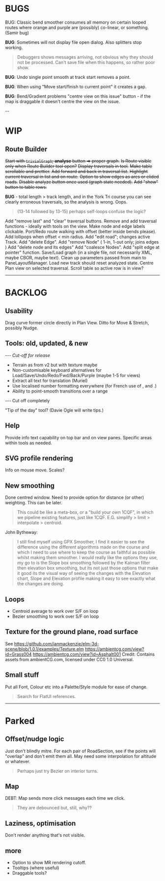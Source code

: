 
# BUGS

BUG: Classic bend smoother consumes all memory on certain looped routes where
     orange and purple are (possibly) co-linear, or something. (Samir bug)

**BUG**: Sometimes will not display file open dialog. Also splitters stop working.
> Debuggers shows messages arriving, not obvious why they should not be processed.
> Can't save file when this happens, so rather poor show.

**BUG**: Undo single point smooth at track start removes a point.

**BUG**: When using "Move start/finish to current point" it creates a gap.

**BUG**: Bend/Gradient problems "centre view on this issue" button -
if the map is draggable it doesn't centre the view on the issue.
 
--

# WIP

## Route Builder

~~Start with `trivialGraph`; **analyse** button => proper graph.~~
~~Is Route visible only when Route Builder tool open?~~
~~Display traversals in tool.~~
~~Make table scrollable and prettier.~~
~~Add forward and back in traversal list.~~
~~Highlight current traversal in list and on route.~~
~~Option to show edges as arcs or elided roads.~~
~~Disable analyze button once used (graph state needed).~~
~~Add "show" button to table rows.~~

**BUG** - total length > track length, and in the York Tri course you can see
clearly erroneous traversals, so the analysis is wrong. Oops.
> (13-14 followed by 13-15) perhaps self-loops confuse the logic?

Add "remove last" and "clear" traversal buttons.
Remove and add traversal functions - ideally with tools on the view.
Make node and edge labels clickable.
Port/Redo route walking with offset (better inside bends please).
Add lollipops when offset < min radius.
Add "edit road"; changes active Track.
Add "delete Edge".
Add "remove Node" ( 1-in, 1-out only; joins edges )
Add "delete node and its edges"
Add "coalesce Nodes".
Add "split edge at pointer" function.
Save/Load graph (in a single file, not necessarily XML, maybe CBOR, maybe text).
Clean up parameters passed from main to PaneLayoutManager.
Load new track should reset analyzed state.
Centre Plan view on selected traversal.
Scroll table so active row is in view?


---

# BACKLOG

## Usability

Drag curve former circle directly in Plan View.
Ditto for Move & Stretch, possibly Nudge.

## Tools: old, updated, & new

--- _Cut-off for release_
- Terrain as from v2 but with texture maybe
- Non-customisable keyboard alternatives for Load/Save/Undo/Redo/Fwd/Back/Purple (maybe 1-5 for views)
- Extract all text for translation (Muriel)
- Use localised number formatting everywhere (for French use of , and .)
- Ability to point-smooth transitions over a range

--- Cut off completely

"Tip of the day" tool? (Davie Ogle will write tips.)

## Help

Provide info text capability on top bar and on view panes.
Specific areas within tools as needed.

## SVG profile rendering

Info on mouse move.
Scales?

## New smoothing

Done centred window. Need to provide option for distance (or other) weighting. This can be later.

> This could be like a meta-box, or a "build your own 1CQF", in which
> we pipeline existing features, just like 1CQF.
> E.G. simplify > limit > interpolate > centroid.

John Bytheway:
> I still find myself using GPX Smoother, I find it easier to see the
difference using the different algorithms made on the course and which
I need to use where to keep the course as faithful as possible whilst
making them smoother. I would really like the options they use, my go
to is the Slope box smoothing followed by the Kalman filter then
elevation box smoothing, but its not just those options that make it
good its the visual way of seeing the changes with the Elevation
chart, Slope and Elevation profile making it easy to see exactly what
the changes are doing.

## Loops

- Centroid average to work over S/F on loop
- Bezier smoothing to work over S/F on loop

## Texture for the ground plane, road surface

See https://github.com/ianmackenzie/elm-3d-scene/blob/1.0.1/examples/Texture.elm
https://ambientcg.com/view?id=Grass004
https://ambientcg.com/view?id=Asphalt001
Credit: Contains assets from ambientCG.com, licensed under CC0 1.0 Universal.

## Small stuff

Put all Font, Colour etc into a Palette/Style module for ease of change.
> Search for FlatUI references.
 
---

# Parked

## Offset/nudge logic

Just don't blindly mitre. For each pair of RoadSection, see if the points will
"overlap" and don't emit them all. May need some interpolation for altitude or whatever.
> Perhaps just try Bezier on interior turns.

## Map

DEBT: Map sends more click messages each time we click.
> They are debounced but, still, why??

## Laziness, optimisation

Don't render anything that's not visible.

## more

- Option to show MR rendering cutoff.
- Tooltips (where useful)
- Draggable tools?
